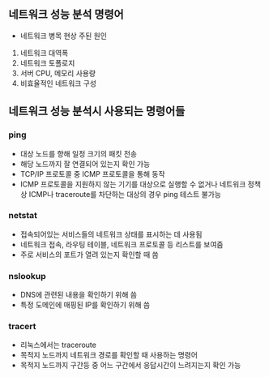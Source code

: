 
## 네트워크 성능 분석 명령어
- 네트워크 병목 현상 주된 원인
1. 네트워크 대역폭
2. 네트워크 토폴로지
3. 서버 CPU, 메모리 사용량
4. 비효율적인 네트워크 구성

## 네트워크 성능 분석시 사용되는 명령어들

### ping 
- 대상 노드를 향해 일정 크기의 패킷 전송
- 해당 노드까지 잘 연결되어 있는지 확인 가능
- TCP/IP 프로토콜 중 ICMP 프로토콜을 통해 동작
- ICMP 프로토콜을 지원하지 않는 기기를 대상으로 실행할 수 없거나
네트워크 정책상 ICMP나 traceroute를 차단하는 대상의 경우
ping 테스트 불가능

### netstat
- 접속되어있는 서비스들의 네트워크 상태를 표시하는 데 사용됨
- 네트워크 접속, 라우팅 테이블, 네트워크 프로토콜 등 리스트를 보여줌
- 주로 서비스의 포트가 열려 있는지 확인할 때 씀

### nslookup
- DNS에 관련된 내용을 확인하기 위해 씀
- 특정 도메인에 매핑된 IP를 확인하기 위해 씀

### tracert
- 리눅스에서는 traceroute
- 목적지 노드까지 네트워크 경로를 확인할 때 사용하는 명령어
- 목적지 노드까지 구간등 중 어느 구간에서 응답시간이 느려지는지 확인 가능

